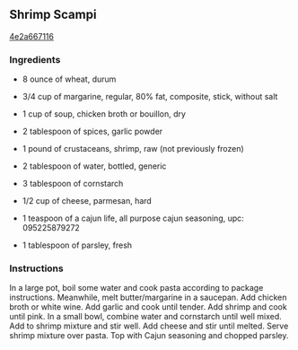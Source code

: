 ## Shrimp Scampi

[4e2a667116](http://tastykitchen.com/recipes/main-courses/shrimp-scampi-6/)

### Ingredients

 - 8 ounce of wheat, durum

 - 3/4 cup of margarine, regular, 80% fat, composite, stick, without salt

 - 1 cup of soup, chicken broth or bouillon, dry

 - 2 tablespoon of spices, garlic powder

 - 1 pound of crustaceans, shrimp, raw (not previously frozen)

 - 2 tablespoon of water, bottled, generic

 - 3 tablespoon of cornstarch

 - 1/2 cup of cheese, parmesan, hard

 - 1 teaspoon of a cajun life, all purpose cajun seasoning, upc: 095225879272

 - 1 tablespoon of parsley, fresh

### Instructions

In a large pot, boil some water and cook pasta according to package instructions. Meanwhile, melt butter/margarine in a saucepan. Add chicken broth or white wine. Add garlic and cook until tender. Add shrimp and cook until pink. In a small bowl, combine water and cornstarch until well mixed. Add to shrimp mixture and stir well. Add cheese and stir until melted. Serve shrimp mixture over pasta. Top with Cajun seasoning and chopped parsley.